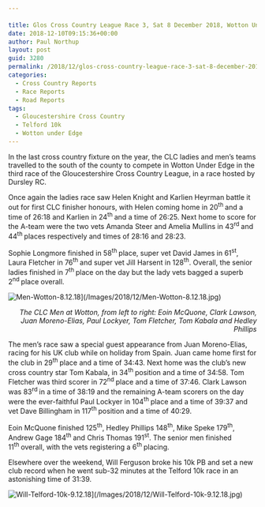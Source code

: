 ```yaml
---

title: Glos Cross Country League Race 3, Sat 8 December 2018, Wotton Under Edge
date: 2018-12-10T09:15:36+00:00
author: Paul Northup
layout: post
guid: 3280
permalink: /2018/12/glos-cross-country-league-race-3-sat-8-december-2018-wotton-under-edge/
categories:
  - Cross Country Reports
  - Race Reports
  - Road Reports
tags:
  - Gloucestershire Cross Country
  - Telford 10k
  - Wotton under Edge
---
```

In the last cross country fixture on the year, the CLC ladies and men’s teams travelled to the south of the county to compete in Wotton Under Edge in the third race of the Gloucestershire Cross Country League, in a race hosted by Dursley RC.

Once again the ladies race saw Helen Knight and Karlien Heyrman battle it out for first CLC finisher honours, with Helen coming home in 20<sup>th </sup>and a time of 26:18 and Karlien in 24<sup>th </sup>and a time of 26:25. Next home to score for the A-team were the two vets Amanda Steer and Amelia Mullins in 43<sup>rd </sup>and 44<sup>th </sup>places respectively and times of 28:16 and 28:23.

Sophie Longmore finished in 58<sup>th </sup>place, super vet David James in 61<sup>st</sup>, Laura Fletcher in 76<sup>th </sup>and super vet Jill Harsent in 128<sup>th</sup>. Overall, the senior ladies finished in 7<sup>th </sup>place on the day but the lady vets bagged a superb 2<sup>nd </sup>place overall.

<img  src="/Images/2018/12/Men-Wotton-8.12.18.jpg" alt="Men-Wotton-8.12.18" width="800" height="583" srcset="/Images/2018/12/Men-Wotton-8.12.18.jpg 960w, /Images/2018/12/Men-Wotton-8.12.18-300x218.jpg 300w, /Images/2018/12/Men-Wotton-8.12.18-768x559.jpg 768w" sizes="(max-width: 800px) 100vw, 800px" />](/Images/2018/12/Men-Wotton-8.12.18.jpg)

<p style="text-align: right;">
  <em>The CLC Men at Wotton, from left to right: Eoin McQuone, Clark Lawson, Juan Moreno-Elias, Paul Lockyer, Tom Fletcher, Tom Kabala and Hedley Phillips</em>
</p>

The men’s race saw a special guest appearance from Juan Moreno-Elias, racing for his UK club while on holiday from Spain. Juan came home first for the club in 29<sup>th </sup>place and a time of 34:43. Next home was the club’s new cross country star Tom Kabala, in 34<sup>th </sup>position and a time of 34:58. Tom Fletcher was third scorer in 72<sup>nd </sup>place and a time of 37:46. Clark Lawson was 83<sup>rd </sup>in a time of 38:19 and the remaining A-team scorers on the day were the ever-faithful Paul Lockyer in 104<sup>th </sup>place and a time of 39:37 and vet Dave Billingham in 117<sup>th </sup>position and a time of 40:29.

Eoin McQuone finished 125<sup>th</sup>, Hedley Phillips 148<sup>th</sup>, Mike Speke 179<sup>th</sup>, Andrew Gage 184<sup>th </sup>and Chris Thomas 191<sup>st</sup>. The senior men finished 11<sup>th </sup>overall, with the vets registering a 6<sup>th </sup>placing.

Elsewhere over the weekend, Will Ferguson broke his 10k PB and set a new club record when he went sub-32 minutes at the Telford 10k race in an astonishing time of 31:39.

<img  src="/Images/2018/12/Will-Telford-10k-9.12.18.jpg" alt="Will-Telford-10k-9.12.18" width="800" height="600" srcset="/Images/2018/12/Will-Telford-10k-9.12.18.jpg 960w, /Images/2018/12/Will-Telford-10k-9.12.18-300x225.jpg 300w, /Images/2018/12/Will-Telford-10k-9.12.18-768x576.jpg 768w" sizes="(max-width: 800px) 100vw, 800px" />](/Images/2018/12/Will-Telford-10k-9.12.18.jpg)
